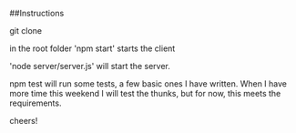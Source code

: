 ##Instructions

git clone 

in the root folder 'npm start' starts the client

'node server/server.js' will start the server.  

npm test will run some tests, a few basic ones I have written.  When I have more time this weekend I will test the thunks, but for now, this meets the requirements. 

cheers!